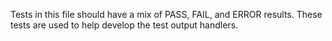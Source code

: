 Tests in this file should have a mix of PASS, FAIL, and ERROR results. These tests are used to help develop the test output handlers.